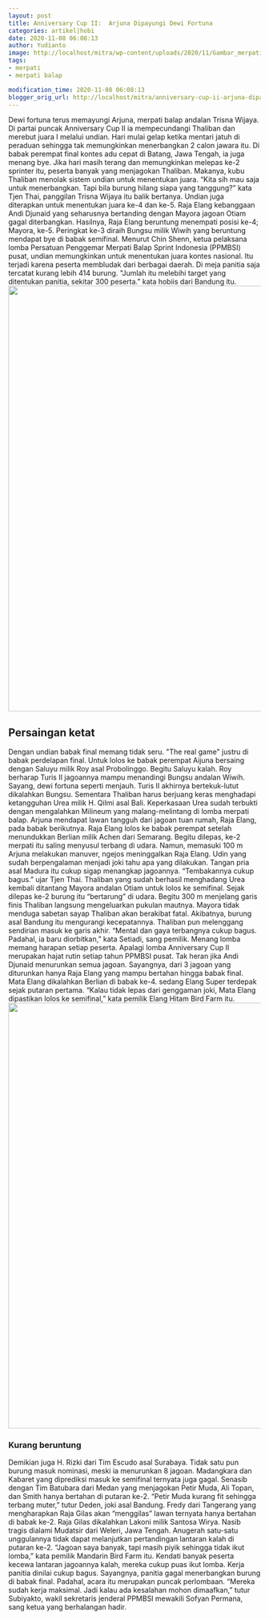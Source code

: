 ```yaml
---
layout: post
title: Anniversary Cup II:  Arjuna Dipayungi Dewi Fortuna
categories: artikel|hobi
date: 2020-11-08 06:08:13
author: Yudianto
image: http://localhost/mitra/wp-content/uploads/2020/11/Gambar_merpati_balap_1280x718.jpg
tags:
- merpati
- merpati balap

modification_time: 2020-11-08 06:08:13
blogger_orig_url: http://localhost/mitra/anniversary-cup-ii-arjuna-dipayungi.html
---
```


Dewi fortuna terus memayungi Arjuna, merpati balap andalan Trisna Wijaya. Di partai puncak Anniversary Cup II ia mempecundangi Thaliban dan merebut juara I melalui undian. Hari mulai gelap ketika mentari jatuh di peraduan sehingga tak memungkinkan menerbangkan 2 calon jawara itu. Di babak perempat final kontes adu cepat di Batang, Jawa Tengah, ia juga menang bye.
Jika hari masih terang dan memungkinkan melepas ke-2 sprinter itu, peserta banyak yang menjagokan Thaliban. Makanya, kubu Thaliban menolak sistem undian untuk menentukan juara. “Kita sih mau saja untuk menerbangkan. Tapi bila burung hilang siapa yang tanggung?” kata Tjen Thai, panggilan Trisna Wijaya itu balik bertanya.
Undian juga diterapkan untuk menentukan juara ke-4 dan ke-5. Raja Elang kebanggaan Andi Djunaid yang seharusnya bertanding dengan Mayora jagoan Otiam gagal diterbangkan. Hasilnya, Raja Elang beruntung menempati posisi ke-4; Mayora, ke-5. Peringkat ke-3 diraih Bungsu milik Wiwih yang beruntung mendapat bye di babak semifinal.
Menurut Chin Shenn, ketua pelaksana lomba Persatuan Penggemar Merpati Balap Sprint Indonesia (PPMBSI) pusat, undian memungkinkan untuk menentukan juara kontes nasional. Itu terjadi karena peserta membludak dari berbagai daerah. Di meja panitia saja tercatat kurang lebih 414 burung. "Jumlah itu melebihi target yang ditentukan panitia, sekitar 300 peserta.” kata hobiis dari Bandung itu.
<a href="http://127.0.0.1/mitra/wp-content/uploads/2020/11/lomba.jpg"><img class="aligncenter wp-image-20708 size-full" src="http://127.0.0.1/mitra/wp-content/uploads/2020/11/lomba.jpg" alt="" width="1511" height="850" /></a>
<h2 id="ketat">Persaingan ketat</h2>
Dengan undian babak final memang tidak seru. "The real game" justru di babak perdelapan final. Untuk lolos ke babak perempat Aijuna bersaing dengan Saluyu milik Roy asal Probolinggo. Begitu Saluyu kalah. Roy berharap Turis II jagoannya mampu menandingi Bungsu andalan Wiwih. Sayang, dewi fortuna
seperti menjauh. Turis II akhirnya bertekuk-lutut dikalahkan Bungsu.
Sementara Thaliban harus berjuang keras menghadapi ketangguhan Urea milik H. Qilmi asal Bali. Keperkasaan Urea sudah terbukti dengan mengalahkan Milineum yang malang-melintang di lomba merpati balap. Arjuna mendapat lawan tangguh dari jagoan tuan rumah, Raja Elang, pada babak berikutnya. Raja Elang lolos ke babak perempat setelah menundukkan Berlian milik Achen dari Semarang.
Begitu dilepas, ke-2 merpati itu saling menyusul terbang di udara. Namun, memasuki 100 m Arjuna melakukan manuver, ngejos meninggalkan Raja Elang. Udin yang sudah berpengalaman menjadi joki tahu apa yang dilakukan. Tangan pria asal Madura itu cukup sigap menangkap jagoannya. “Tembakannya cukup bagus.” ujar Tjen Thai.
Thaliban yang sudah berhasil menghadang Urea kembali ditantang Mayora andalan Otiam untuk lolos ke semifinal. Sejak dilepas ke-2 burung itu “bertarung” di udara. Begitu 300 m menjelang garis finis Thaliban langsung mengeluarkan pukulan mautnya.
Mayora tidak menduga sabetan sayap Thaliban akan berakibat fatal. Akibatnya, burung asal Bandung itu mengurangi kecepatannya. Thaliban pun melenggang sendirian masuk ke garis akhir. “Mental dan gaya terbangnya cukup bagus. Padahal, ia baru diorbitkan,” kata Setiadi, sang pemilik.
Menang lomba memang harapan setiap peserta. Apalagi lomba Anniversary Cup II merupakan hajat rutin setiap tahun PPMBSI pusat. Tak heran jika Andi Djunaid menurunkan semua jagoan. Sayangnya, dari 3 jagoan yang diturunkan hanya Raja Elang yang mampu bertahan hingga babak final. Mata Elang dikalahkan Berlian di babak ke-4. sedang Elang Super terdepak sejak putaran pertama. “Kalau tidak lepas dari genggaman joki, Mata Elang dipastikan lolos ke semifinal,” kata pemilik Elang Hitam Bird Farm itu.
<a href="http://127.0.0.1/mitra/wp-content/uploads/2020/11/merpati.jpg"><img class="aligncenter wp-image-20707 size-full" src="http://127.0.0.1/mitra/wp-content/uploads/2020/11/merpati.jpg" alt="" width="1336" height="850" /></a>
<h3 id="beruntung">Kurang beruntung</h3>
Demikian juga H. Rizki dari Tim Escudo asal Surabaya. Tidak satu pun burung masuk nominasi, meski ia menurunkan 8 jagoan. Madangkara dan Kabaret yang diprediksi masuk ke semifinal ternyata juga gagal. Senasib dengan Tim Batubara dari Medan yang menjagokan Petir Muda, Ali Topan, dan Smith hanya bertahan di putaran ke-2. “Petir Muda kurang fit sehingga terbang muter,” tutur Deden, joki asal Bandung.
Fredy dari Tangerang yang mengharapkan Raja Gilas akan “menggilas” lawan ternyata hanya bertahan di babak ke-2. Raja Gilas dikalahkan Lakoni milik Santosa Wirya. Nasib tragis dialami Mudatsir dari Weleri, Jawa Tengah. Anugerah satu-satu unggulannya tidak dapat melanjutkan pertandingan lantaran kalah di putaran ke-2. “Jagoan saya banyak, tapi masih piyik sehingga tidak ikut lomba,” kata pemilik Mandarin Bird Farm itu.
Kendati banyak peserta kecewa lantaran jagoannya kalah, mereka cukup puas ikut lomba. Kerja panitia dinilai cukup bagus. Sayangnya, panitia gagal menerbangkan burung di babak final. Padahal, acara itu merupakan puncak perlombaan. “Mereka sudah kerja maksimal. Jadi kalau ada kesalahan mohon dimaafkan,” tutur Subiyakto, wakil sekretaris jenderal PPMBSI mewakili Sofyan Permana, sang ketua yang berhalangan hadir.
